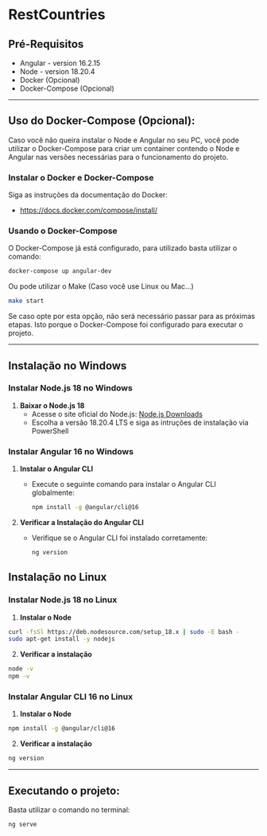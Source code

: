 # RestCountries

## Pré-Requisitos

  - Angular - version 16.2.15 
  - Node - version 18.20.4
  - Docker (Opcional)
  - Docker-Compose (Opcional)

---

## Uso do Docker-Compose (Opcional):

Caso você não queira instalar o Node e Angular no seu PC, você pode utilizar o Docker-Compose para criar um container contendo o Node e Angular nas versões necessárias para o funcionamento do projeto.

### Instalar o Docker e Docker-Compose

  Siga as instruções da documentação do Docker:

 - https://docs.docker.com/compose/install/

### Usando o Docker-Compose

  O Docker-Compose já está configurado, para utilizado basta utilizar o comando:

  ```bash
  docker-compose up angular-dev
  ```
  Ou pode utilizar o Make (Caso você use Linux ou Mac...)
  
 ```bash
 make start
 ```

  Se caso opte por esta opção, não será necessário passar para as próximas etapas. Isto porque o Docker-Compose foi     configurado para executar o projeto.

----

## Instalação no Windows

### Instalar Node.js 18 no Windows

1. **Baixar o Node.js 18**
   - Acesse o site oficial do Node.js: [Node.js Downloads](https://nodejs.org/en/download/)
   - Escolha a versão 18.20.4 LTS e siga as intruções de instalação via PowerShell
  
### Instalar Angular 16 no Windows

1. **Instalar o Angular CLI**
   - Execute o seguinte comando para instalar o Angular CLI globalmente:

     ```bash
     npm install -g @angular/cli@16
     ```

2. **Verificar a Instalação do Angular CLI**
   - Verifique se o Angular CLI foi instalado corretamente:

     ```bash
     ng version
     ```

## Instalação no Linux

### Instalar Node.js 18 no Linux

1. **Instalar o Node**

  ```bash
  curl -fsSl https://deb.nodesource.com/setup_18.x | sudo -E bash -
  sudo apt-get install -y nodejs
  ```

2. **Verificar a instalação**

  ```bash
  node -v
  npm -v
  ```

### Instalar Angular CLI 16 no Linux

1. **Instalar o Node**

  ```bash
  npm install -g @angular/cli@16
  ```

2. **Verificar a instalação**

  ```bash
  ng version
  ```

---

## Executando o projeto:

  Basta utilizar o comando no terminal:

```bash
ng serve
```

